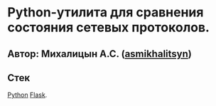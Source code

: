 # Python-утилита для сравнения состояния сетевых протоколов.

## Автор: Михалицын А.С. ([asmikhalitsyn](https://github.com/asmikhalitsyn)) 


## **Стек**

[Python](https://www.python.org/)
[Flask](https://flask.palletsprojects.com/en/2.2.x/).
